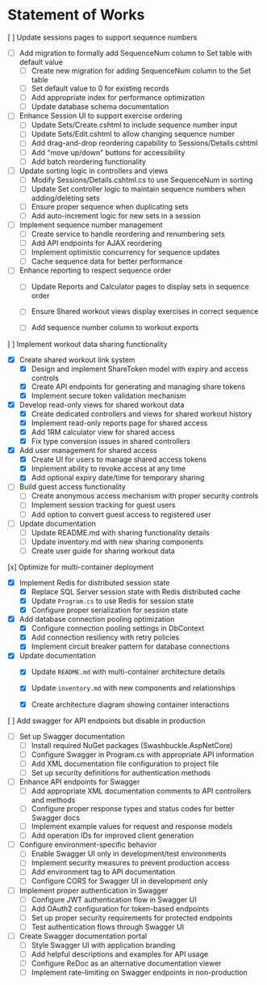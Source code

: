 # Statement of Works

[ ] Update sessions pages to support sequence numbers
 - [ ] Add migration to formally add SequenceNum column to Set table with default value
   - [ ] Create new migration for adding SequenceNum column to the Set table
   - [ ] Set default value to 0 for existing records
   - [ ] Add appropriate index for performance optimization
   - [ ] Update database schema documentation

 - [ ] Enhance Session UI to support exercise ordering
   - [ ] Update Sets/Create.cshtml to include sequence number input
   - [ ] Update Sets/Edit.cshtml to allow changing sequence number
   - [ ] Add drag-and-drop reordering capability to Sessions/Details.cshtml
   - [ ] Add "move up/down" buttons for accessibility
   - [ ] Add batch reordering functionality

 - [ ] Update sorting logic in controllers and views
   - [ ] Modify Sessions/Details.cshtml.cs to use SequenceNum in sorting
   - [ ] Update Set controller logic to maintain sequence numbers when adding/deleting sets
   - [ ] Ensure proper sequence when duplicating sets
   - [ ] Add auto-increment logic for new sets in a session

 - [ ] Implement sequence number management
   - [ ] Create service to handle reordering and renumbering sets
   - [ ] Add API endpoints for AJAX reordering
   - [ ] Implement optimistic concurrency for sequence updates
   - [ ] Cache sequence data for better performance

 - [ ] Enhance reporting to respect sequence order
   - [ ] Update Reports and Calculator pages to display sets in sequence order
   - [ ] Ensure Shared workout views display exercises in correct sequence
   - [ ] Add sequence number column to workout exports


[ ] Implement workout data sharing functionality
 - [x] Create shared workout link system
   - [x] Design and implement ShareToken model with expiry and access controls
   - [x] Create API endpoints for generating and managing share tokens
   - [x] Implement secure token validation mechanism
 - [x] Develop read-only views for shared workout data
   - [x] Create dedicated controllers and views for shared workout history
   - [x] Implement read-only reports page for shared access
   - [x] Add 1RM calculator view for shared access
   - [x] Fix type conversion issues in shared controllers
 - [x] Add user management for shared access
   - [x] Create UI for users to manage shared access tokens
   - [x] Implement ability to revoke access at any time
   - [x] Add optional expiry date/time for temporary sharing
 - [ ] Build guest access functionality
   - [ ] Create anonymous access mechanism with proper security controls
   - [ ] Implement session tracking for guest users
   - [ ] Add option to convert guest access to registered user
 - [ ] Update documentation
   - [ ] Update README.md with sharing functionality details
   - [ ] Update inventory.md with new sharing components
   - [ ] Create user guide for sharing workout data

[x] Optimize for multi-container deployment
 - [x] Implement Redis for distributed session state
   - [x] Replace SQL Server session state with Redis distributed cache
   - [x] Update `Program.cs` to use Redis for session state
   - [x] Configure proper serialization for session state
 - [x] Add database connection pooling optimization
   - [x] Configure connection pooling settings in DbContext
   - [x] Add connection resiliency with retry policies
   - [x] Implement circuit breaker pattern for database connections
 - [x] Update documentation
   - [x] Update `README.md` with multi-container architecture details
   - [x] Update `inventory.md` with new components and relationships
   - [x] Create architecture diagram showing container interactions


[ ] Add swagger for API endpoints but disable in production
 - [ ] Set up Swagger documentation
   - [ ] Install required NuGet packages (Swashbuckle.AspNetCore)
   - [ ] Configure Swagger in Program.cs with appropriate API information
   - [ ] Add XML documentation file configuration to project file
   - [ ] Set up security definitions for authentication methods
 - [ ] Enhance API endpoints for Swagger
   - [ ] Add appropriate XML documentation comments to API controllers and methods
   - [ ] Configure proper response types and status codes for better Swagger docs
   - [ ] Implement example values for request and response models
   - [ ] Add operation IDs for improved client generation
 - [ ] Configure environment-specific behavior
   - [ ] Enable Swagger UI only in development/test environments
   - [ ] Implement security measures to prevent production access
   - [ ] Add environment tag to API documentation
   - [ ] Configure CORS for Swagger UI in development only
 - [ ] Implement proper authentication in Swagger
   - [ ] Configure JWT authentication flow in Swagger UI
   - [ ] Add OAuth2 configuration for token-based endpoints
   - [ ] Set up proper security requirements for protected endpoints
   - [ ] Test authentication flows through Swagger UI
 - [ ] Create Swagger documentation portal
   - [ ] Style Swagger UI with application branding
   - [ ] Add helpful descriptions and examples for API usage
   - [ ] Configure ReDoc as an alternative documentation viewer
   - [ ] Implement rate-limiting on Swagger endpoints in non-production